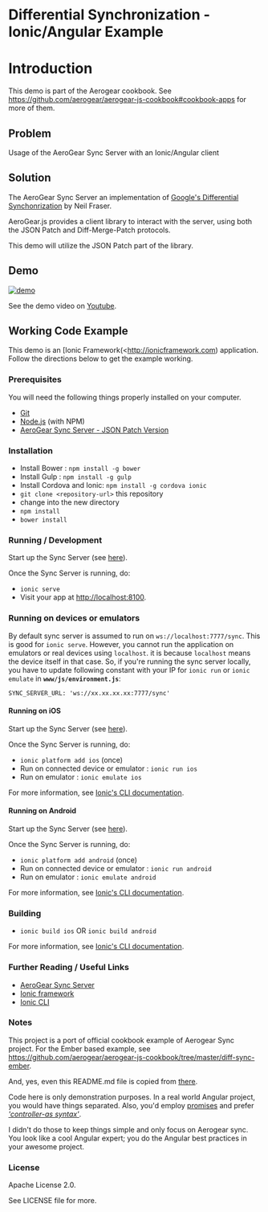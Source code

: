 Differential Synchronization - Ionic/Angular Example
============================================
# Introduction

This demo is part of the Aerogear cookbook. See <https://github.com/aerogear/aerogear-js-cookbook#cookbook-apps> for more of them.

## Problem

Usage of the AeroGear Sync Server with an Ionic/Angular client

## Solution

The AeroGear Sync Server an implementation of [Google's Differential Synchonrization](http://research.google.com/pubs/pub35605.html) by Neil Fraser.

AeroGear.js provides a client library to interact with the server, using both the JSON Patch and Diff-Merge-Patch protocols.

This demo will utilize the JSON Patch part of the library.


## Demo

<!--- See http://stackoverflow.com/questions/4279611/how-to-embed-a-video-into-github-readme-md --->
[![demo](http://img.youtube.com/vi/MmSd_5pFP3E/0.jpg)](https://youtu.be/MmSd_5pFP3E)

See the demo video on [Youtube](https://youtu.be/MmSd_5pFP3E).

## Working Code Example

This demo is an [Ionic Framework(<http://ionicframework.com) application.  Follow the directions below to get the example working.

### Prerequisites

You will need the following things properly installed on your computer.

* [Git](http://git-scm.com/)
* [Node.js](http://nodejs.org/) (with NPM)
* [AeroGear Sync Server - JSON Patch Version](https://github.com/aerogear/aerogear-sync-server#starting-the-json-patch-server)

### Installation

* Install Bower : `npm install -g bower`
* Install Gulp : `npm install -g gulp`
* Install Cordova and Ionic: `npm install -g cordova ionic`
* `git clone <repository-url>` this repository
* change into the new directory
* `npm install`
* `bower install`

### Running / Development

Start up the Sync Server (see [here](https://github.com/aerogear/aerogear-sync-server#starting-the-json-patch-server)).

Once the Sync Server is running, do:

* `ionic serve`
* Visit your app at [http://localhost:8100](http://localhost:8100).

### Running on devices or emulators

By default sync server is assumed to run on `ws://localhost:7777/sync`. This is good for `ionic serve`.
However, you cannot run the application on emulators or real devices using `localhost`. it is because `localhost` means the device itself in that case.
So, if you're running the sync server locally, you have to update following constant with your IP for `ionic run` or `ionic emulate` in **`www/js/environment.js`**:

    SYNC_SERVER_URL: 'ws://xx.xx.xx.xx:7777/sync'

#### Running on iOS

Start up the Sync Server (see [here](https://github.com/aerogear/aerogear-sync-server#starting-the-json-patch-server)).

Once the Sync Server is running, do:

* `ionic platform add ios` (once)
* Run on connected device or emulator : `ionic run ios`
* Run on emulator : `ionic emulate ios` 

For more information, see [Ionic's CLI documentation](http://ionicframework.com/docs/cli/run.html).

#### Running on Android

Start up the Sync Server (see [here](https://github.com/aerogear/aerogear-sync-server#starting-the-json-patch-server)).

Once the Sync Server is running, do:

* `ionic platform add android` (once)
* Run on connected device or emulator : `ionic run android`
* Run on emulator : `ionic emulate android`

For more information, see [Ionic's CLI documentation](http://ionicframework.com/docs/cli/run.html).

### Building

* `ionic build ios` OR `ionic build android`
 
For more information, see [Ionic's CLI documentation](http://ionicframework.com/docs/cli/run.html).

### Further Reading / Useful Links

* [AeroGear Sync Server](https://github.com/aerogear/aerogear-sync-server)
* [Ionic framework](http://ionicframework.com/)
* [Ionic CLI](http://ionicframework.com/docs/cli/)


### Notes

This project is a port of official cookbook example of Aerogear Sync project. For the Ember based example, see <https://github.com/aerogear/aerogear-js-cookbook/tree/master/diff-sync-ember>.

And, yes, even this README.md file is copied from [there](https://github.com/aerogear/aerogear-js-cookbook/blob/master/diff-sync-ember/README.md).

Code here is only demonstration purposes. In a real world Angular project, you would have things separated.
Also, you'd employ [promises](https://docs.angularjs.org/api/ng/service/$q) and prefer [*'controller-as syntax'*](https://github.com/johnpapa/angular-styleguide#style-y032).

I didn't do those to keep things simple and only focus on Aerogear sync. 
You look like a cool Angular expert; you do the Angular best practices in your awesome project.

### License

Apache License 2.0.

See LICENSE file for more.
